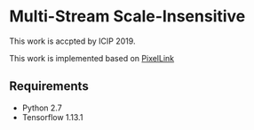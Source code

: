 # Multi-Stream Scale-Insensitive
This work is accpted by ICIP 2019.

This work is implemented based on [PixelLink](https://github.com/ZJULearning/pixel_link) 
## Requirements
- Python 2.7
- Tensorflow 1.13.1

